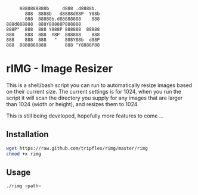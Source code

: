  	     8888888888b     d888 .d8888b.
 	       888  8888b   d8888d88P  Y88b
 	       888  88888b.d88888888    888
 	888d888888  888Y88888P888888
 	888P"  888  888 Y888P 888888  88888
 	888    888  888  Y8P  888888    888
 	888    888  888   "   888Y88b  d88P
 	888  8888888888       888 "Y8888P88

# rIMG - Image Resizer

This is a shell/bash script you can run to automatically resize images based on their current size.  The current settings is for 1024, when you run the script it will scan the directory you supply for any images that are larger than 1024 (width or height), and resizes them to 1024.

This is still being developed, hopefully more features to come ...

## Installation
``` bash
wget https://raw.github.com/tripflex/rimg/master/rimg
chmod +x rimg
```

## Usage
``` bash
./rimg <path>
```